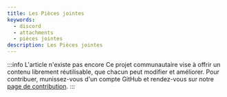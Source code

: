 ```yaml
---
title: Les Pièces jointes
keywords:
  - discord
  - attachments
  - pièces jointes
description: Les Pièces jointes
---
```


:::info L'article n'existe pas encore
Ce projet communautaire vise à offrir un contenu librement réutilisable, que chacun peut modifier et améliorer.
Pour contribuer, munissez-vous d'un compte GitHub et rendez-vous sur notre [page de contribution](/wiki/contribuer).
:::
